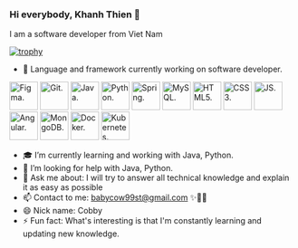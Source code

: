 ### Hi everybody, Khanh Thien 👋

I am a software developer from Viet Nam

[![trophy](https://github-profile-trophy.vercel.app/?username=davidcobby)](https://github.com/ryo-ma/github-profile-trophy)

- 🔭 Language and framework currently working on software developer.

<picture>
  <source media="(prefers-color-scheme: dark)" srcset="https://cdn.iconscout.com/icon/free/png-256/figma-3521426-2944870.png" width="50" height="50">
  <source media="(prefers-color-scheme: light)" srcset="https://cdn.iconscout.com/icon/free/png-256/figma-3521426-2944870.png" width="50" height="50">
  <img alt="Figma." src="https://cdn.iconscout.com/icon/free/png-256/figma-3521426-2944870.png" width="50" height="50">
</picture>

<picture>
  <source media="(prefers-color-scheme: dark)" srcset="https://cdn.iconscout.com/icon/free/png-256/git-18-1175219.png?f=webp&w=256" width="50" height="50">
  <source media="(prefers-color-scheme: light)" srcset="https://cdn.iconscout.com/icon/free/png-256/git-18-1175219.png?f=webp&w=256" width="50" height="50">
  <img alt="Git." src="https://cdn.iconscout.com/icon/free/png-256/git-18-1175219.png?f=webp&w=256" width="50" height="50">
</picture>

<picture>
  <source media="(prefers-color-scheme: dark)" srcset="https://images.vexels.com/media/users/3/166401/isolated/lists/b82aa7ac3f736dd78570dd3fa3fa9e24-java-programming-language-icon.png" width="50" height="50">
  <source media="(prefers-color-scheme: light)" srcset="https://images.vexels.com/media/users/3/166401/isolated/lists/b82aa7ac3f736dd78570dd3fa3fa9e24-java-programming-language-icon.png" width="50" height="50">
  <img alt="Java." src="https://images.vexels.com/media/users/3/166401/isolated/lists/b82aa7ac3f736dd78570dd3fa3fa9e24-java-programming-language-icon.png" width="50" height="50">
</picture>

<picture>
  <source media="(prefers-color-scheme: dark)" srcset="https://static-00.iconduck.com/assets.00/python-icon-256x256-9529fzj3.png" width="50" height="50">
  <source media="(prefers-color-scheme: light)" srcset="https://static-00.iconduck.com/assets.00/python-icon-256x256-9529fzj3.png" width="50" height="50">
  <img alt="Python." src="https://static-00.iconduck.com/assets.00/python-icon-256x256-9529fzj3.png" width="50" height="50">
</picture>

<picture>
  <source media="(prefers-color-scheme: dark)" srcset="https://docs.yugabyte.com/images/section_icons/develop/ecosystem/spring.png" width="50" height="50">
  <source media="(prefers-color-scheme: light)" srcset="https://docs.yugabyte.com/images/section_icons/develop/ecosystem/spring.png" width="50" height="50">
  <img alt="Spring." src="https://docs.yugabyte.com/images/section_icons/develop/ecosystem/spring.png" width="50" height="50">
</picture>

<picture>
  <source media="(prefers-color-scheme: dark)" srcset="https://www.softaculous.com/images//ampps/appimages/mysql.png" width="50" height="50">
  <source media="(prefers-color-scheme: light)" srcset="https://www.softaculous.com/images//ampps/appimages/mysql.png" width="50" height="50">
  <img alt="MySQL." src="https://www.softaculous.com/images//ampps/appimages/mysql.png" width="50" height="50">
</picture>

<picture>
  <source media="(prefers-color-scheme: dark)" srcset="https://www.w3.org/html/logo/downloads/HTML5_Logo_256.png" width="50" height="50">
  <source media="(prefers-color-scheme: light)" srcset="https://www.w3.org/html/logo/downloads/HTML5_Logo_256.png" width="50" height="50">
  <img alt="HTML5." src="https://www.w3.org/html/logo/downloads/HTML5_Logo_256.png" width="50" height="50">
</picture>

<picture>
  <source media="(prefers-color-scheme: dark)" srcset="https://cdn.iconscout.com/icon/free/png-256/css3-2038878-1720091.png" width="50" height="50">
  <source media="(prefers-color-scheme: light)" srcset="https://cdn.iconscout.com/icon/free/png-256/css3-2038878-1720091.png" width="50" height="50">
  <img alt="CSS3." src="https://cdn.iconscout.com/icon/free/png-256/css3-2038878-1720091.png" width="50" height="50">
</picture>

<picture>
  <source media="(prefers-color-scheme: dark)" srcset="https://cdn.iconscout.com/icon/free/png-256/javascript-2038874-1720087.png" width="50" height="50">
  <source media="(prefers-color-scheme: light)" srcset="https://cdn.iconscout.com/icon/free/png-256/javascript-2038874-1720087.png" width="50" height="50">
  <img alt="JS." src="https://cdn.iconscout.com/icon/free/png-256/javascript-2038874-1720087.png" width="50" height="50">
</picture>

<picture>
  <source media="(prefers-color-scheme: dark)" srcset="https://cdn.iconscout.com/icon/free/png-256/angular-2038881-1720094.png" width="50" height="50">
  <source media="(prefers-color-scheme: light)" srcset="https://cdn.iconscout.com/icon/free/png-256/angular-2038881-1720094.png" width="50" height="50">
  <img alt="Angular." src="https://cdn.iconscout.com/icon/free/png-256/angular-2038881-1720094.png" width="50" height="50">
</picture>

<picture>
  <source media="(prefers-color-scheme: dark)" srcset="https://cdn.iconscout.com/icon/free/png-256/mongodb-3629020-3030245.png" width="50" height="50">
  <source media="(prefers-color-scheme: light)" srcset="https://cdn.iconscout.com/icon/free/png-256/mongodb-3629020-3030245.png" width="50" height="50">
  <img alt="MongoDB." src="https://cdn.iconscout.com/icon/free/png-256/mongodb-3629020-3030245.png" width="50" height="50">
</picture>

<picture>
  <source media="(prefers-color-scheme: dark)" srcset="https://cdn.iconscout.com/icon/free/png-256/docker-226091.png" width="50" height="50">
  <source media="(prefers-color-scheme: light)" srcset="https://cdn.iconscout.com/icon/free/png-256/docker-226091.png" width="50" height="50">
  <img alt="Docker." src="https://cdn.iconscout.com/icon/free/png-256/docker-226091.png" width="50" height="50">
</picture>

<picture>
  <source media="(prefers-color-scheme: dark)" srcset="https://static-00.iconduck.com/assets.00/kubernetes-color-icon-256x256-t8ualzkj.png" width="50" height="50">
  <source media="(prefers-color-scheme: light)" srcset="https://static-00.iconduck.com/assets.00/kubernetes-color-icon-256x256-t8ualzkj.png" width="50" height="50">
  <img alt="Kubernetes." src="https://static-00.iconduck.com/assets.00/kubernetes-color-icon-256x256-t8ualzkj.png" width="50" height="50">
</picture>

- 🎓 I’m currently learning and working with Java, Python.
- 🎁 I’m looking for help with Java, Python.
- 💬 Ask me about: I will try to answer all technical knowledge and explain it as easy as possible
- 📫 Contact to me: babycow99st@gmail.com ✨🎊🎉
- 😄 Nick name: Cobby
- ⚡ Fun fact: What's interesting is that I'm constantly learning and updating new knowledge.
